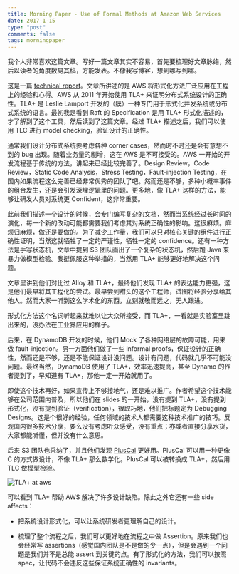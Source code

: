 ```yaml
---
title: Morning Paper - Use of Formal Methods at Amazon Web Services
date: 2017-1-15
type: "post"
comments: false
tags: morningpaper
---
```


我个人非常喜欢这篇文章。写好一篇文章其实不容易，首先要梳理好文章脉络，然后以读者的角度数易其稿，方能发表。不像我写博客，想到哪写到哪。

这是一篇 [technical report](http://glat.info/pdf/formal-methods-amazon-2014-11.pdf)。文章所讲述的是 AWS 将形式化方法广泛应用在工程上的经验和心得。AWS 从 2011 年开始使用 TLA+ 来证明分布式系统设计的正确性。TLA+ 是 Leslie Lamport 开发的（膜）一种专门用于形式化并发系统或分布式系统的语言。最初我是看到 Raft 的 Specification 是用 TLA+ 形式化描述的，才了解到了这个工具，然后读到了这篇文章。经过 TLA+ 描述之后，我们可以使用 TLC 进行 model checking，验证设计的正确性。

通常我们设计分布式系统要考虑各种 corner cases，然而时不时还是会有意想不到的 bug 出现。随着业务量的剧增，这在 AWS 是不可接受的。AWS 一开始的开发流程基于传统的方法，讲起来已经比较完善了。Design Review，Code Review，Static Code Analysis，Stress Testing，Fault-injection Testing，在国内如果流程这么完善已经非常优秀的团队了吧。然而还是不够，多种小概率事件的组合发生，还是会引发深埋逻辑里的问题。更多地，像 TLA+ 这样的方法，能够让研发人员对系统更 Confident，这非常重要。

此前我们描述一个设计的时候，会专门编写复杂的文档，然而当系统经过长时间的演化，每一个新的改动可能都需要我们考虑其对系统正确性的影响。这很麻烦。麻烦归麻烦，做还是要做的。为了减少工作量，我们可以只对核心关键的组件进行正确性证明，当然这就牺牲了一定的严谨性，牺牲一定的 confidence。还有一种方法是手写状态机，文章中提到 S3 团队画出了一个复杂的状态机，然后跑 Java 来暴力做模型检验。我挺佩服这种举措的，当然用 TLA+ 能够更好地解决这个问题。

文章里讲到他们对比过 Alloy 和 TLA+，最终他们发现 TLA+ 的表达能力更强，这是他们最早将其工程化的尝试。最早尝到甜头的这个工程师，试图将经验分享给其他人。然而大家一听到这么学术化的东西，立刻就敬而远之，无人跟进。

形式化方法这个名词听起来就难以让大众所接受，而 TLA+，一看就是实验室里跳出来的，没办法在工业界应用的样子。

后来，在 DynamoDB 开发的时候，他们 Mock 了各种网络层的故障可能，用来做 fault-injection。另一方面他们做了一些 informal proofs，保证设计的正确性，然而还是不够，还是不能保证设计没问题。设计有问题，代码就几乎不可能没问题。最终当然，DynamoDB 使用了 TLA+，效率迅速提高，甚至 Dynamo 的作者提到了，早知道有 TLA+，那他一定一开始就用了。

即使这个技术再好，如果宣传上不够接地气，还是难以推广。作者希望这个技术能够在公司范围内普及，所以他们在 slides 的一开始，没有提到 TLA+，没有提到形式化，没有提到验证（verification），很取巧地，他们把标题定为 Debugging Designs。这是个很好的经验，任何领域的技术人都需要这种技术推广的技巧。反观国内很多技术分享，要么没有考虑听众感受，没有重点；亦或者直接分享水货，大家都能听懂，但并没有什么意思。

后来 S3 团队也采纳了，并且他们发现 [PlusCal](http://research.microsoft.com/en-us/um/people/lamport/tla/pluscal.html) 更好用。PlusCal 可以用一种更像 C 的方式做设计，不像 TLA+ 那么数学化。PlusCal 可以被转换成 TLA+，然后用 TLC 做模型检验。

![TLA+ at aws](http://og0xhkmh3.bkt.clouddn.com/TLA_application_at_aws.PNG)

可以看到 TLA+ 帮助 AWS 解决了许多设计缺陷。除此之外它还有一些 side affects：

- 把系统设计形式化，可以让系统研发者更理解自己的设计。

- 梳理了整个流程之后，我们可以更好地在流程之中做 Assertion。原来我们也会经常写 assertions（感觉国内团队是不是做的少一点），但是会遇到一个问题是我们并不是总能 assert 到关键的点。有了形式化的方法，我们可以按照 spec，让代码不会违反这些保证系统正确性的 invariants。

